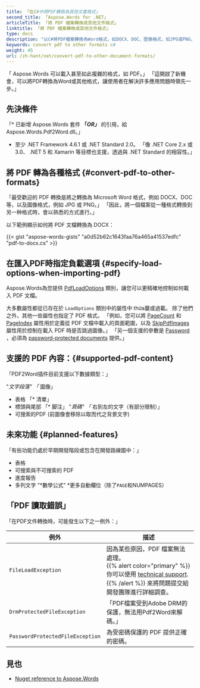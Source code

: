 ```yaml
---
title: 「在C#中將PDF轉換為其他文書格式」
second_title: 「Aspose.Words for .NET」
articleTitle: 「將 PDF 檔案轉換成其他文件格式」
linktitle: 「將 PDF 檔案轉換成其他文件格式」
type: docs
description: "以C#將PDF檔案轉換為Word格式，如DOCX、DOC、图像格式，如JPG或PNG，或任何其他由Aspose.Words支援的格式。"
keywords: convert pdf to other formats c#
weight: 45
url: /zh-hant/net/convert-pdf-to-other-document-formats/
---
```


「 Aspose.Words 可以載入甚至如此複雜的格式，如 PDF。」 「這開啟了新機會，可以將PDF轉換為Word或其他格式，讓使用者在解決許多應用問題時領先一步。」

## 先決條件

「* 已新增 Aspose.Words 套件 **「*OR」*** 的引用，給 Aspose.Words.Pdf2Word.dll。」
* 至少 .NET Framework 4.6.1 或 .NET Standard 2.0。 「像 .NET Core 2.x 或 3.0、 .NET 5 和 Xamarin 等目標也支援，透過與 .NET Standard 的相容性。」

## 將 PDF 轉為各種格式 {#convert-pdf-to-other-formats}

「最受歡迎的 PDF 轉換是將之轉換為 Microsoft Word 格式，例如 DOCX、DOC 等，以及圖像格式，例如 JPG 或 PNG。」 「因此，將一個檔案從一種格式轉換到另一种格式時，會以熟悉的方式進行。」

以下範例顯示如何將 PDF 文檔轉換為 DOCX：

{{< gist "aspose-words-gists" "a0d52b62c1643faa76a465a41537edfc" "pdf-to-docx.cs" >}}

## 在匯入PDF時指定負載選項 {#specify-load-options-when-importing-pdf}

Aspose.Words為您提供 [PdfLoadOptions](https://reference.aspose.com/words/net/aspose.words.loading/pdfloadoptions/) 類別，讓您可以更精確地控制如何載入 PDF 文檔。

大多數屬性都從已存在於 `LoadOptions` 類別中的屬性中 thừa襲或過載。 除了他們之外，其他一些屬性也指定了 PDF 格式。 「例如，您可以將 [PageCount](https://reference.aspose.com/words/net/aspose.words.loading/pdfloadoptions/pagecount/) 和 [PageIndex](https://reference.aspose.com/words/net/aspose.words.loading/pdfloadoptions/pageindex/) 屬性用於定義從 PDF 文檔中載入的頁面範圍，以及 [SkipPdfImages](https://reference.aspose.com/words/net/aspose.words.loading/pdfloadoptions/skippdfimages/) 屬性用於控制在載入 PDF 時是否跳過圖像。」 「另一個支援的參數是 [Password](https://reference.aspose.com/words/net/aspose.words.loading/loadoptions/password/) ，必須為 [password-protected documents](/words/net/protect-documents-and-parts-of-documents/) 提供。」

## 支援的 PDF 內容：{#supported-pdf-content}

「PDF2Word插件目前支援以下數據類型：」

"*文字段落"
「* 圖像」
* 表格
「* 清單」
* 標頭與尾部
「* 脚注」
"*頁碼"
「* 右到左的文字（有部分限制）」
* 可搜索的PDF (前圖像會移除以取而代之背景文字)

## 未來功能 {#planned-features}

「有些功能仍處於早期開發階段或包含在開發路線圖中：」

* 表格
* 可搜索與不可搜索的 PDF
* 進度報告
* 多列文字
"*數學公式"
*更多自動欄位（除了`PAGE`和NUMPAGES）

## 「PDF 讀取錯誤」

「在PDF文件轉換時，可能發生以下之一例外：」

| 例外 | 描述 |
| -------------------------------- | ------------------------------------------------------------ |
| `FileLoadException` | 因為某些原因，PDF 檔案無法處理。<br />{{% alert color="primary" %}}你可以使用 [technical support](/words/net/technical-support/). {{% /alert %}} 來將問題提交給開發團隊進行詳細調查。 |
| `DrmProtectedFileException` | 「PDF檔案受到Adobe DRM的保護，無法用Pdf2Word來解碼。」 |
| `PasswordProtectedFileException` | 為受密碼保護的 PDF 提供正確的密碼。 |

## 見也

* [Nuget reference to Aspose.Words](https://www.nuget.org/packages/Aspose.Words/)

